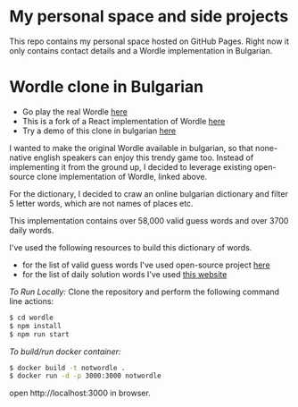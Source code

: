 # My personal space and side projects
   This repo contains my personal space hosted on GitHub Pages. Right now it only contains contact details and a Wordle implementation in Bulgarian.

# Wordle clone in Bulgarian

- Go play the real Wordle [here](https://www.powerlanguage.co.uk/wordle/)
- This is a fork of a React implementation of Wordle [here](https://github.com/hannahcode/wordle)
- Try a demo of this clone in bulgarian [here](https://antonbelev.github.io/wordle-bg)

I wanted to make the original Wordle available in bulgarian, so that none-native english speakers can enjoy this trendy game too. Instead of
implementing it from the ground up, I decided to leverage existing open-source clone implementation of Wordle, linked above.

For the dictionary, I decided to craw an online bulgarian dictionary and filter 5 letter words, which are not names of places etc.

This implementation contains over 58,000 valid guess words and over 3700 daily words.

I've used the following resources to build this dictionary of words.

- for the list of valid guess words I've used open-source project [here](https://github.com/miglen/bulgarian-wordlists)
- for the list of daily solution words I've used [this website](https://slovored.com/sitemap/pravopisen-rechnik)

_To Run Locally:_
Clone the repository and perform the following command line actions:
```bash
$ cd wordle
$ npm install
$ npm run start
```

_To build/run docker container:_
```bash
$ docker build -t notwordle .
$ docker run -d -p 3000:3000 notwordle
```
open http://localhost:3000 in browser.


